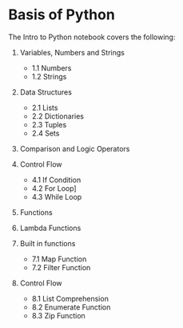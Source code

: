 # Basis of Python

The Intro to Python notebook covers the following:


1. Variables, Numbers and Strings
    * 1.1 Numbers
    * 1.2 Strings
2. Data Structures
    * 2.1 Lists
    * 2.2 Dictionaries
    * 2.3 Tuples
    * 2.4 Sets
3. Comparison and Logic Operators
4. Control Flow
    * 4.1 If Condition
    * 4.2 For Loop]
    * 4.3 While Loop
5. Functions
6. Lambda Functions
7. Built in functions
    * 7.1 Map Function
    * 7.2 Filter Function

8. Control Flow
    * 8.1 List Comprehension
    * 8.2 Enumerate Function
    * 8.3 Zip Function
